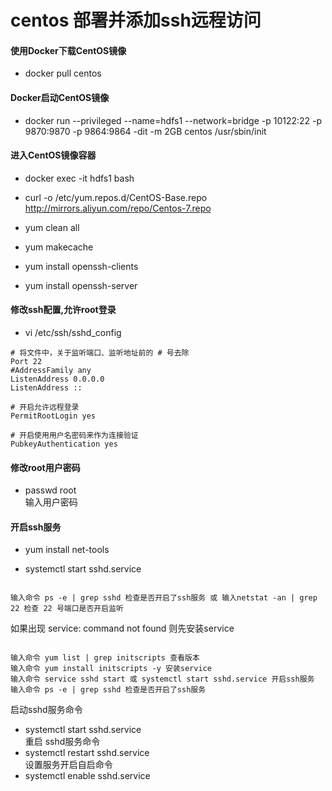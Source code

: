 # centos 部署并添加ssh远程访问

#### 使用Docker下载CentOS镜像
* docker pull centos  

#### Docker启动CentOS镜像
* docker run --privileged --name=hdfs1 --network=bridge -p 10122:22 -p 9870:9870 -p 9864:9864 -dit -m 2GB centos /usr/sbin/init

#### 进入CentOS镜像容器
* docker exec -it hdfs1 bash  

* curl -o /etc/yum.repos.d/CentOS-Base.repo http://mirrors.aliyun.com/repo/Centos-7.repo  
* yum clean all  
* yum makecache  

* yum install openssh-clients  
* yum install openssh-server  

#### 修改ssh配置,允许root登录
* vi /etc/ssh/sshd_config  
```
# 将文件中，关于监听端口、监听地址前的 # 号去除
Port 22
#AddressFamily any
ListenAddress 0.0.0.0
ListenAddress ::

# 开启允许远程登录
PermitRootLogin yes

# 开启使用用户名密码来作为连接验证
PubkeyAuthentication yes  
```

#### 修改root用户密码
* passwd root  
输入用户密码

#### 开启ssh服务
* yum install net-tools  
 
* systemctl start sshd.service  
<pre><code>
输入命令 ps -e | grep sshd 检查是否开启了ssh服务 或 输入netstat -an | grep 22 检查 22 号端口是否开启监听  
</code></pre>

如果出现 service: command not found 则先安装service  
<pre><code>
输入命令 yum list | grep initscripts 查看版本  
输入命令 yum install initscripts -y 安装service  
输入命令 service sshd start 或 systemctl start sshd.service 开启ssh服务  
输入命令 ps -e | grep sshd 检查是否开启了ssh服务  
</code></pre>

启动sshd服务命令 
* systemctl start sshd.service  
重启 sshd服务命令 
* systemctl restart sshd.service  
设置服务开启自启命令 
* systemctl enable sshd.service  
